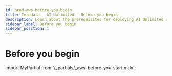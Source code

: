 ```yaml
---
id: prod-aws-before-you-begin
title: Teradata - AI Unlimited - Before you begin
description: Learn about the prerequisites for deploying AI Unlimited on AWS in a production environment.
sidebar_label: Before you begin 
sidebar_position: 1
---
```

# Before you begin

import MyPartial from '/_partials/_aws-before-you-start.mdx';

<MyPartial />
